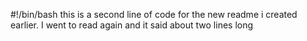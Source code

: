 #!/bin/bash this is a second line of code for the new readme i created earlier. I went to read again and it said about two lines long
